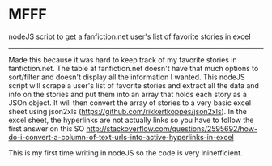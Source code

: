 # MFFF
nodeJS script to get a fanfiction.net user's list of favorite stories in excel

--------------------------------------------------------------------------------------------------

Made this because it was hard to keep track of my favorite stories in fanfiction.net. 
The table at fanfiction.net doesn't have that much options to sort/filter and doesn't display all the information I wanted. 
This nodeJS script will scrape a user's list of favorite stories and extract all the data and info on the stories and put them into an array that holds each story as a JSOn object.
It will then convert the array of stories to a very basic excel sheet using json2xls (https://github.com/rikkertkoppes/json2xls). 
In the excel sheet, the hyperlinks are not actually links so you have to follow the first answer on this SO http://stackoverflow.com/questions/2595692/how-do-i-convert-a-column-of-text-urls-into-active-hyperlinks-in-excel

This is my first time writing in nodeJS so the code is very ininefficient.

